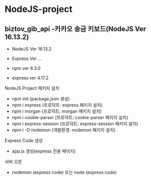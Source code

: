 # NodeJS-project

biztov_gib_api -카카오 송금 키보드(NodeJS Ver 16.13.2)
------------------
* NodeJS Ver 16.13.2
* Express Ver ...

* npm ver 8.3.0
* express ver 4.17.2

NodeJS Project 패키지 설치
* npm init (package.json 생성)
* npm i express (프로덕트: express 패키지 설치)
* npm i morgan (프로덕트: morgan 패키지 설치)
* npm i cookie-parser (프로덕트: cookie-parser 패키지 설치)
* npm i express-session (프로덕트: express-session 패키지 설치)
* npm i -D nodemon (개발환경: nodemon 패키지 설치)

 Express Code 생성
* app.js 생성(express 전용 페이지)

 서버 오픈
* nodemon (express code) 또는 node (express code)

